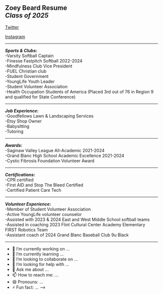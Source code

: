 **Zoey Beard Resume**  
*Class of 2025*  
---
[Twitter](https://x.com/zoeybeard_?s=21&t=IukM7vBA0s2o9wuaW9GMvg)  

[Instagram](https://www.instagram.com/zoeykbeard?igsh=anc1ZHZoZWVsOXFt&utm_source=qr)  

---
***Sports & Clubs:***  
-Varsity Softball Captain  
-Finesse Fastpitch Softball 2022-2024  
-Mindfulness Club Vice President  
-FUEL Christian club  
-Student Government  
-YoungLife Youth Leader  
-Student Volunteer Association  
-Health Occupation Students of America (Placed 3rd out of 76 in Region 9 and qualified for State Conference)   

--- 
 ***Job Experience:***  
 -Goodfellows Lawn & Landscaping Services  
 -Etsy Shop Owner  
 -Babysitting  
 -Tutoring  

 ---
 ***Awards:***  
-Saginaw Valley League All-Academic 2021-2024  
-Grand Blanc High School Academic Excellence 2021-2024  
-Cystic Fibrosis Foundation Volunteer Award  

---
***Certifications:***  
-CPR certified  
-First AID and Stop The Bleed Certified  
-Certified Patient Care Tech  

---
***Volunteer Experience:***  
-Member of Student Volunteer Association  
-Active YoungLife volunteer counselor  
-Assisted with 2023 & 2024 East and West Middle School softball teams  
-Assisted in coaching 2023 Flint Cultural Center Academy Elementary FIRST Robotics Team  
-Assistant coach of 2024 Grand Blanc Baseball Club 9u Black  

---
- 🔭 I’m currently working on ...
- 🌱 I’m currently learning ...
- 👯 I’m looking to collaborate on ...
- 🤔 I’m looking for help with ...
- 💬 Ask me about ...
- 📫 How to reach me: ...
- 😄 Pronouns: ...
- ⚡ Fun fact: ...
-->
